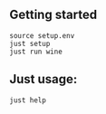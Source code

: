 ## Getting started

```
source setup.env
just setup
just run wine
```

## Just usage:

```
just help
```
